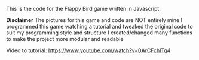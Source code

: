 This is the code for the Flappy Bird game written in Javascript

**Disclaimer**
The pictures for this game and code are NOT entirely mine
I programmed this game watching a tutorial and tweaked the original code to suit my programming style and structure
I created/changed many functions to make the project more modular and readable

Video to tutorial:
https://www.youtube.com/watch?v=0ArCFchlTq4